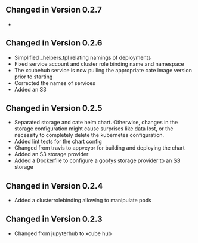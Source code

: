 ## Changed in Version 0.2.7

- 

## Changed in Version 0.2.6

- Simplified _helpers.tpl relating namings of deployments
- Fixed service account and cluster role binding name and namespace
- The xcubehub service is now pulling the appropriate cate image version prior to starting
- Corrected the names of services
- Added an S3 

## Changed in Version 0.2.5

- Separated storage and cate helm chart. Otherwise, changes in the 
  storage configuration might cause surprises like data lost, or the necessity to 
  completely delete the kubernetes configuration.  
- Added lint tests for the chart config
- Changed from travis to appveyor for building and deploying 
  the chart
- Added an S3 storage provider
- Added a Dockerfile to configure a goofys storage provider to an S3 storage  

## Changed in Version 0.2.4

- Added a clusterrolebinding allowing to manipulate pods

## Changed in Version 0.2.3

- Changed from jupyterhub to xcube hub